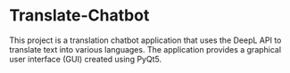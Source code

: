 # Translate-Chatbot
This project is a translation chatbot application that uses the DeepL API to translate text into various languages. The application provides a graphical user interface (GUI) created using PyQt5.
